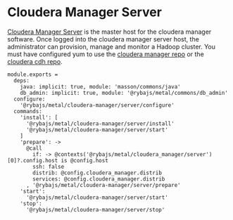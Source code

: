 
# Cloudera Manager Server

[Cloudera Manager Server][Cloudera-server-install] is the master host for the
cloudera manager software.
Once logged into the cloudera manager server host, the administrator can
provision, manage and monitor a Hadoop cluster.
You must have configured yum to use the [cloudera manager repo][Cloudera-manager-repo]
or the [cloudera cdh repo][Cloudera-cdh-repo].


    module.exports =
      deps:
        java: implicit: true, module: 'masson/commons/java'
        db_admin: implicit: true, module: '@rybajs/metal/commons/db_admin'
      configure:
        '@rybajs/metal/cloudera-manager/server/configure'
      commands:
        'install': [
          '@rybajs/metal/cloudera-manager/server/install'
          '@rybajs/metal/cloudera-manager/server/start'
        ]
        'prepare': ->
          @call
            if: -> @contexts('@rybajs/metal/cloudera_manager/server')[0]?.config.host is @config.host
            ssh: false
            distrib: @config.cloudera_manager.distrib
            services: @config.cloudera_manager.distrib
          , '@rybajs/metal/cloudera-manager/server/prepare'
        'start':
          '@rybajs/metal/cloudera-manager/server/start'
        'stop':
          '@rybajs/metal/cloudera-manager/server/stop'

[Cloudera-server-install]: http://www.cloudera.com/content/www/en-us/documentation/enterprise/5-2-x/topics/cm_ig_install_path_b.html#cmig_topic_6_6_4_unique_1
[Cloudera-manager-repo]: http://archive.cloudera.com/cm5/redhat/6/x86_64/cm/cloudera-manager.repo
[Cloudera-cdh-repo]: http://archive.cloudera.com/cdh5/redhat/6/x86_64/cdh/cloudera-cdh5.repo
